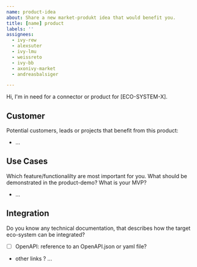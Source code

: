 ```yaml
---
name: product-idea
about: Share a new market-produkt idea that would benefit you.
title: [name] product
labels: ''
assignees:
  - ivy-rew
  - alexsuter
  - ivy-lmu
  - weissreto
  - ivy-bb
  - axonivy-market
  - andreasbalsiger

---
```


Hi, I'm in need for a connector or product for [ECO-SYSTEM-X].

## Customer

Potential customers, leads or projects that benefit from this product:

- ...

## Use Cases

Which feature/functionalilty are most important for you. 
What should be demonstrated in the product-demo?
What is your MVP?

- ...

## Integration

Do you know any technical documentation, that describes how the target eco-system can be integrated?

- [ ] OpenAPI: reference to an OpenAPI.json or yaml file?
- other links ? ...
